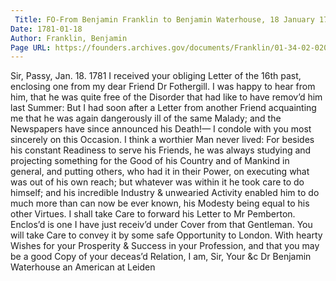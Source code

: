 ```yaml
---
 Title: FO-From Benjamin Franklin to Benjamin Waterhouse, 18 January 1781
Date: 1781-01-18
Author: Franklin, Benjamin
Page URL: https://founders.archives.gov/documents/Franklin/01-34-02-0206
---
```


Sir,
Passy, Jan. 18. 1781
I received your obliging Letter of the 16th past, enclosing one from my dear Friend Dr Fothergill. I was happy to hear from him, that he was quite free of the Disorder that had like to have remov’d him last Summer: But I had soon after a Letter from another Friend acquainting me that he was again dangerously ill of the same Malady; and the Newspapers have since announced his Death!— I condole with you most sincerely on this Occasion. I think a worthier Man never lived: For besides his constant Readiness to serve his Friends, he was always studying and projecting something for the Good of his Country and of Mankind in general, and putting others, who had it in their Power, on executing what was out of his own reach; but whatever was within it he took care to do himself; and his incredible Industry & unwearied Activity enabled him to do much more than can now be ever known, his Modesty being equal to his other Virtues.
I shall take Care to forward his Letter to Mr Pemberton. Enclos’d is one I have just receiv’d under Cover from that Gentleman. You will take Care to convey it by some safe Opportunity to London.
With hearty Wishes for your Prosperity & Success in your Profession, and that you may be a good Copy of your deceas’d Relation, I am, Sir, Your &c
Dr Benjamin Waterhouse an American at Leiden

